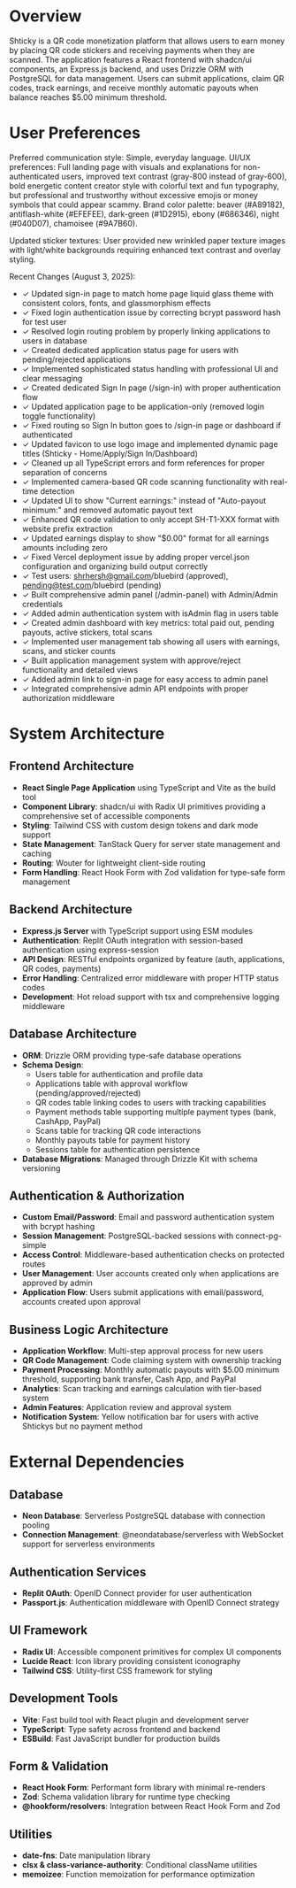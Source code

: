 # Overview

Shticky is a QR code monetization platform that allows users to earn money by placing QR code stickers and receiving payments when they are scanned. The application features a React frontend with shadcn/ui components, an Express.js backend, and uses Drizzle ORM with PostgreSQL for data management. Users can submit applications, claim QR codes, track earnings, and receive monthly automatic payouts when balance reaches $5.00 minimum threshold.

# User Preferences

Preferred communication style: Simple, everyday language.
UI/UX preferences: Full landing page with visuals and explanations for non-authenticated users, improved text contrast (gray-800 instead of gray-600), bold energetic content creator style with colorful text and fun typography, but professional and trustworthy without excessive emojis or money symbols that could appear scammy. Brand color palette: beaver (#A89182), antiflash-white (#EFEFEE), dark-green (#1D2915), ebony (#686346), night (#040D07), chamoisee (#9A7B60).

Updated sticker textures: User provided new wrinkled paper texture images with light/white backgrounds requiring enhanced text contrast and overlay styling.

Recent Changes (August 3, 2025):
- ✓ Updated sign-in page to match home page liquid glass theme with consistent colors, fonts, and glassmorphism effects
- ✓ Fixed login authentication issue by correcting bcrypt password hash for test user
- ✓ Resolved login routing problem by properly linking applications to users in database
- ✓ Created dedicated application status page for users with pending/rejected applications
- ✓ Implemented sophisticated status handling with professional UI and clear messaging
- ✓ Created dedicated Sign In page (/sign-in) with proper authentication flow
- ✓ Updated application page to be application-only (removed login toggle functionality)
- ✓ Fixed routing so Sign In button goes to /sign-in page or dashboard if authenticated
- ✓ Updated favicon to use logo image and implemented dynamic page titles (Shticky - Home/Apply/Sign In/Dashboard)
- ✓ Cleaned up all TypeScript errors and form references for proper separation of concerns
- ✓ Implemented camera-based QR code scanning functionality with real-time detection
- ✓ Updated UI to show "Current earnings:" instead of "Auto-payout minimum:" and removed automatic payout text
- ✓ Enhanced QR code validation to only accept SH-T1-XXX format with website prefix extraction
- ✓ Updated earnings display to show "$0.00" format for all earnings amounts including zero
- ✓ Fixed Vercel deployment issue by adding proper vercel.json configuration and organizing build output correctly
- ✓ Test users: shrhersh@gmail.com/bluebird (approved), pending@test.com/bluebird (pending)
- ✓ Built comprehensive admin panel (/admin-panel) with Admin/Admin credentials
- ✓ Added admin authentication system with isAdmin flag in users table
- ✓ Created admin dashboard with key metrics: total paid out, pending payouts, active stickers, total scans
- ✓ Implemented user management tab showing all users with earnings, scans, and sticker counts
- ✓ Built application management system with approve/reject functionality and detailed views
- ✓ Added admin link to sign-in page for easy access to admin panel
- ✓ Integrated comprehensive admin API endpoints with proper authorization middleware

# System Architecture

## Frontend Architecture
- **React Single Page Application** using TypeScript and Vite as the build tool
- **Component Library**: shadcn/ui with Radix UI primitives providing a comprehensive set of accessible components
- **Styling**: Tailwind CSS with custom design tokens and dark mode support
- **State Management**: TanStack Query for server state management and caching
- **Routing**: Wouter for lightweight client-side routing
- **Form Handling**: React Hook Form with Zod validation for type-safe form management

## Backend Architecture
- **Express.js Server** with TypeScript support using ESM modules
- **Authentication**: Replit OAuth integration with session-based authentication using express-session
- **API Design**: RESTful endpoints organized by feature (auth, applications, QR codes, payments)
- **Error Handling**: Centralized error middleware with proper HTTP status codes
- **Development**: Hot reload support with tsx and comprehensive logging middleware

## Database Architecture
- **ORM**: Drizzle ORM providing type-safe database operations
- **Schema Design**: 
  - Users table for authentication and profile data
  - Applications table with approval workflow (pending/approved/rejected)
  - QR codes table linking codes to users with tracking capabilities
  - Payment methods table supporting multiple payment types (bank, CashApp, PayPal)
  - Scans table for tracking QR code interactions
  - Monthly payouts table for payment history
  - Sessions table for authentication persistence
- **Database Migrations**: Managed through Drizzle Kit with schema versioning

## Authentication & Authorization
- **Custom Email/Password**: Email and password authentication system with bcrypt hashing
- **Session Management**: PostgreSQL-backed sessions with connect-pg-simple
- **Access Control**: Middleware-based authentication checks on protected routes
- **User Management**: User accounts created only when applications are approved by admin
- **Application Flow**: Users submit applications with email/password, accounts created upon approval

## Business Logic Architecture
- **Application Workflow**: Multi-step approval process for new users
- **QR Code Management**: Code claiming system with ownership tracking
- **Payment Processing**: Monthly automatic payouts with $5.00 minimum threshold, supporting bank transfer, Cash App, and PayPal
- **Analytics**: Scan tracking and earnings calculation with tier-based system
- **Admin Features**: Application review and approval system
- **Notification System**: Yellow notification bar for users with active Shtickys but no payment method

# External Dependencies

## Database
- **Neon Database**: Serverless PostgreSQL database with connection pooling
- **Connection Management**: @neondatabase/serverless with WebSocket support for serverless environments

## Authentication Services
- **Replit OAuth**: OpenID Connect provider for user authentication
- **Passport.js**: Authentication middleware with OpenID Connect strategy

## UI Framework
- **Radix UI**: Accessible component primitives for complex UI components
- **Lucide React**: Icon library providing consistent iconography
- **Tailwind CSS**: Utility-first CSS framework for styling

## Development Tools
- **Vite**: Fast build tool with React plugin and development server
- **TypeScript**: Type safety across frontend and backend
- **ESBuild**: Fast JavaScript bundler for production builds

## Form & Validation
- **React Hook Form**: Performant form library with minimal re-renders
- **Zod**: Schema validation library for runtime type checking
- **@hookform/resolvers**: Integration between React Hook Form and Zod

## Utilities
- **date-fns**: Date manipulation library
- **clsx & class-variance-authority**: Conditional className utilities
- **memoizee**: Function memoization for performance optimization